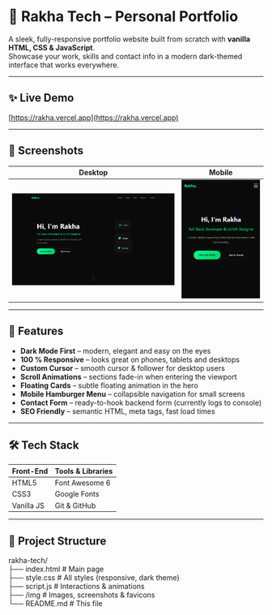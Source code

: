 # 🚀 Rakha Tech – Personal Portfolio

A sleek, fully-responsive portfolio website built from scratch with **vanilla HTML, CSS & JavaScript**.  
Showcase your work, skills and contact info in a modern dark-themed interface that works everywhere.

---

## ✨ Live Demo

[https://rakha.vercel.app](https://rakha.vercel.app)

---

## 📸 Screenshots

| Desktop                               | Mobile                              |
| ------------------------------------- | ----------------------------------- |
| ![desktop](./img/desktop-preview.png) | ![mobile](./img/mobile-preview.png) |

---

## 🧩 Features

- **Dark Mode First** – modern, elegant and easy on the eyes
- **100 % Responsive** – looks great on phones, tablets and desktops
- **Custom Cursor** – smooth cursor & follower for desktop users
- **Scroll Animations** – sections fade-in when entering the viewport
- **Floating Cards** – subtle floating animation in the hero
- **Mobile Hamburger Menu** – collapsible navigation for small screens
- **Contact Form** – ready-to-hook backend form (currently logs to console)
- **SEO Friendly** – semantic HTML, meta tags, fast load times

---

## 🛠️ Tech Stack

| Front-End  | Tools & Libraries |
| ---------- | ----------------- |
| HTML5      | Font Awesome 6    |
| CSS3       | Google Fonts      |
| Vanilla JS | Git & GitHub      |

---

## 📁 Project Structure

rakha-tech/ </br>
├── index.html # Main page </br>
├── style.css # All styles (responsive, dark theme) </br>
├── script.js # Interactions & animations </br>
├── /img # Images, screenshots & favicons </br>
└── README.md # This file </br>
